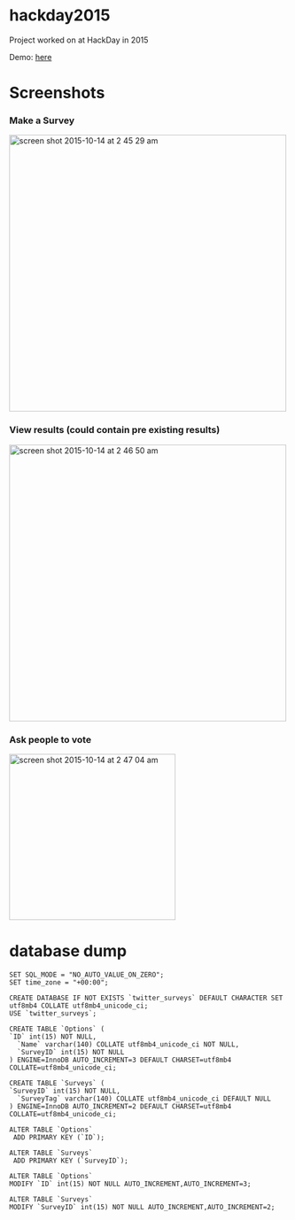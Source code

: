 # hackday2015
Project worked on at HackDay in 2015

Demo: [here](http://tldr.me/zwrzz3q)

# Screenshots

### Make a Survey
<img width="500" alt="screen shot 2015-10-14 at 2 45 29 am" src="https://cloud.githubusercontent.com/assets/6231440/10476707/50fc7f2a-721e-11e5-84fe-3c0702f2688f.png">

### View results (could contain pre existing results)
<img width="500" alt="screen shot 2015-10-14 at 2 46 50 am" src="https://cloud.githubusercontent.com/assets/6231440/10476712/52c90da0-721e-11e5-8dd4-776cd1f9d3a3.png">

### Ask people to vote
<img width="300" alt="screen shot 2015-10-14 at 2 47 04 am" src="https://cloud.githubusercontent.com/assets/6231440/10476717/543421f2-721e-11e5-819d-941cab06b865.png">

# database dump

```
SET SQL_MODE = "NO_AUTO_VALUE_ON_ZERO";
SET time_zone = "+00:00";

CREATE DATABASE IF NOT EXISTS `twitter_surveys` DEFAULT CHARACTER SET utf8mb4 COLLATE utf8mb4_unicode_ci;
USE `twitter_surveys`;

CREATE TABLE `Options` (
`ID` int(15) NOT NULL,
  `Name` varchar(140) COLLATE utf8mb4_unicode_ci NOT NULL,
  `SurveyID` int(15) NOT NULL
) ENGINE=InnoDB AUTO_INCREMENT=3 DEFAULT CHARSET=utf8mb4 COLLATE=utf8mb4_unicode_ci;

CREATE TABLE `Surveys` (
`SurveyID` int(15) NOT NULL,
  `SurveyTag` varchar(140) COLLATE utf8mb4_unicode_ci DEFAULT NULL
) ENGINE=InnoDB AUTO_INCREMENT=2 DEFAULT CHARSET=utf8mb4 COLLATE=utf8mb4_unicode_ci;

ALTER TABLE `Options`
 ADD PRIMARY KEY (`ID`);

ALTER TABLE `Surveys`
 ADD PRIMARY KEY (`SurveyID`);

ALTER TABLE `Options`
MODIFY `ID` int(15) NOT NULL AUTO_INCREMENT,AUTO_INCREMENT=3;

ALTER TABLE `Surveys`
MODIFY `SurveyID` int(15) NOT NULL AUTO_INCREMENT,AUTO_INCREMENT=2;
```
